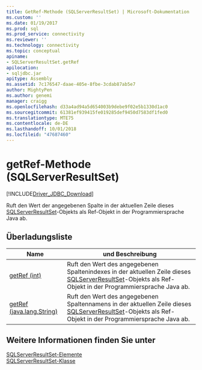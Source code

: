 ```yaml
---
title: GetRef-Methode (SQLServerResultSet) | Microsoft-Dokumentation
ms.custom: ''
ms.date: 01/19/2017
ms.prod: sql
ms.prod_service: connectivity
ms.reviewer: ''
ms.technology: connectivity
ms.topic: conceptual
apiname:
- SQLServerResultSet.getRef
apilocation:
- sqljdbc.jar
apitype: Assembly
ms.assetid: 7c176547-daae-405e-8fbe-3cdab87ab5e7
author: MightyPen
ms.author: genemi
manager: craigg
ms.openlocfilehash: d33a4ad94a5d654003b9debe9f02e5b1330d1ac0
ms.sourcegitcommit: 61381ef939415fe019285def9450d7583df1fed0
ms.translationtype: MTE75
ms.contentlocale: de-DE
ms.lasthandoff: 10/01/2018
ms.locfileid: "47687460"
---
```

# <a name="getref-method-sqlserverresultset"></a>getRef-Methode (SQLServerResultSet)
[!INCLUDE[Driver_JDBC_Download](../../../includes/driver_jdbc_download.md)]

  Ruft den Wert der angegebenen Spalte in der aktuellen Zeile dieses [SQLServerResultSet](../../../connect/jdbc/reference/sqlserverresultset-class.md)-Objekts als Ref-Objekt in der Programmiersprache Java ab.  
  
## <a name="overload-list"></a>Überladungsliste  
  
|Name|und Beschreibung|  
|----------|-----------------|  
|[getRef (int)](../../../connect/jdbc/reference/getref-method-int-sqlserverresultset.md)|Ruft den Wert des angegebenen Spaltenindexes in der aktuellen Zeile dieses [SQLServerResultSet](../../../connect/jdbc/reference/sqlserverresultset-class.md)-Objekts als Ref-Objekt in der Programmiersprache Java ab.|  
|[getRef (java.lang.String)](../../../connect/jdbc/reference/getref-method-java-lang-string-sqlserverresultset.md)|Ruft den Wert des angegebenen Spaltennamens in der aktuellen Zeile dieses [SQLServerResultSet](../../../connect/jdbc/reference/sqlserverresultset-class.md)-Objekts als Ref-Objekt in der Programmiersprache Java ab.|  
  
## <a name="see-also"></a>Weitere Informationen finden Sie unter  
 [SQLServerResultSet-Elemente](../../../connect/jdbc/reference/sqlserverresultset-members.md)   
 [SQLServerResultSet-Klasse](../../../connect/jdbc/reference/sqlserverresultset-class.md)  
  
  
